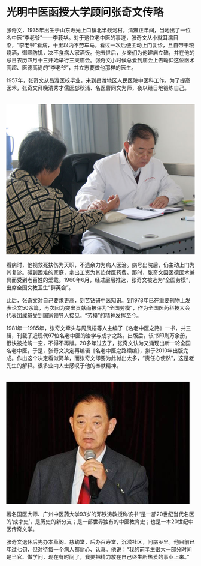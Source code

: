 # 光明中医函授大学顾问张奇文传略

张奇文，1935年出生于山东寿光上口镇北半截河村。清雍正年间，当地出了一位名中医“李老爷”——李莪华。对于这位老中医的事迹，张奇文从小就耳濡目染，“李老爷”看病，十里以内不劳车马，看过一次后便主动上门复诊，且自带干粮烧酒，御寒防饥，决不食病人家酒饭。他去世后，乡亲们为他建庙立碑，并在他的忌日农历四月十三开始举行三天庙会。张奇文小时候总爱到庙会上去瞻仰这位医术高超、医德高尚的“李老爷”，并立志要做他那样的医生。

1957年，张奇文从昌潍医校毕业，来到昌潍地区人民医院中医科工作。为了提高医术，张奇文拜晚清秀才儒医郄秋浦、名医曹同文为师，夜以继日地锻炼自己。

　　![img](img/201906201635427dea7b.jpg)

看病时，他视救死扶伤为天职，不遗余力为病人医治。病号出院后，仍主动上门为其复诊。碰到困难的家庭，拿出工资为其垫付医药费。那时，张奇文因医德医术兼具而受到老百姓的爱戴。1960年6月，经过层层推选，张奇文被选为“全国劳模”，出席全国文教卫生“群英会”。

此后，张奇文对自己要求更高，刻苦钻研中医知识。到1978年已在重要刊物上发表论文50余篇，再次因为突出贡献而被评为“全国劳模”，作为全国医药科技大会代表团成员受到国家领导人接见。“劳模”的精神发挥至今。

1981年—1985年，张奇文牵头与周凤梧等人主编了《名老中医之路》一书，共三辑，刊载了近现代97位名老中医的治学与成才之路。出版后，该书印刷万余册，很快被抢购一空，不得不再版。20多年过去了，张奇文认为又涌现出新一轮全国名老中医，于是，张奇文决定再编辑《名老中医之路续编》，拟于2010年出版完成。作出这个决定看似简单，而张奇文却要为此付出太多，“责任心使然”，这是老先生的解释。很多业内人士感叹于他的奉献精神。

　　![img](img/20190620163542351f5c.jpg)

著名国医大师、广州中医药大学93岁的邓铁涛教授称该书“是一部20世纪当代名医的‘成才史’，是历史的新分支；是一部世界独有的中医教育史；也是一本20世纪中医传奇文学。

张奇文退休后先办本草阁、慈幼堂，后办百寿堂，沉潜社区，问病乡里。他目前已年过七旬，但对待每一个病人都耐心、认真。他说：“我的前半生很大一部分时间是当官、做学问，现在有时间了，我要把精力放在自己终生所热爱的事业上来。”